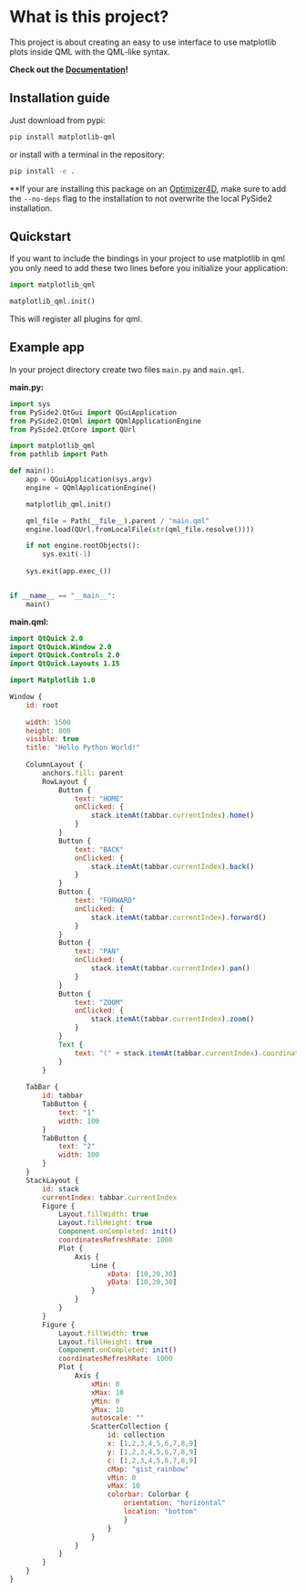 # What is this project?

This project is about creating an easy to use interface to use matplotlib plots inside QML with the QML-like syntax. 

**Check out the [Documentation](https://qass.github.io/matplotlib-qml-bindings/)!**


## Installation guide

Just download from pypi:

```sh
pip install matplotlib-qml
```

or install with a terminal in the repository:

```sh
pip install -e .
```

**If your are installing this package on an [Optimizer4D](https://qass.net/optimizer4d), make sure to add the `--no-deps` flag to the installation to not overwrite the local PySide2 installation.

## Quickstart

If you want to include the bindings in your project to use matplotlib in qml you only need to add these two lines before you initialize your application:

```py
import matplotlib_qml

matplotlib_qml.init()
```

This will register all plugins for qml.

## Example app

In your project directory create two files `main.py` and `main.qml`.

**main.py:**
```py
import sys
from PySide2.QtGui import QGuiApplication
from PySide2.QtQml import QQmlApplicationEngine
from PySide2.QtCore import QUrl

import matplotlib_qml
from pathlib import Path

def main():
    app = QGuiApplication(sys.argv)
    engine = QQmlApplicationEngine()

    matplotlib_qml.init()

    qml_file = Path(__file__).parent / "main.qml"
    engine.load(QUrl.fromLocalFile(str(qml_file.resolve())))

    if not engine.rootObjects():
        sys.exit(-1)
    
    sys.exit(app.exec_())


if __name__ == "__main__":
    main()
```

**main.qml:**
```qml
import QtQuick 2.0
import QtQuick.Window 2.0
import QtQuick.Controls 2.0
import QtQuick.Layouts 1.15

import Matplotlib 1.0

Window {
    id: root
    
    width: 1500
    height: 800
    visible: true
    title: "Hello Python World!"
	
	ColumnLayout {
		anchors.fill: parent
		RowLayout {
			Button {
				text: "HOME"
				onClicked: {
					stack.itemAt(tabbar.currentIndex).home()
				}
			}
			Button {
				text: "BACK"
				onClicked: {
					stack.itemAt(tabbar.currentIndex).back()
				}
			}
			Button {
				text: "FORWARD"
				onClicked: {
					stack.itemAt(tabbar.currentIndex).forward()
				}
			}
			Button {
				text: "PAN"
				onClicked: {
					stack.itemAt(tabbar.currentIndex).pan()
				}
			}
			Button {
				text: "ZOOM"
				onClicked: {
					stack.itemAt(tabbar.currentIndex).zoom()
				}
			}
			Text {
				text: "(" + stack.itemAt(tabbar.currentIndex).coordinates[0].toString() + ", " + stack.itemAt(tabbar.currentIndex).coordinates[1].toString() + ")"
			}			
		}
	
	TabBar {
		id: tabbar
		TabButton {
			text: "1"
			width: 100
		}
		TabButton {
			text: "2"
			width: 100
		}
	}
	StackLayout {
		id: stack
		currentIndex: tabbar.currentIndex
		Figure {
			Layout.fillWidth: true
			Layout.fillHeight: true
			Component.onCompleted: init()
			coordinatesRefreshRate: 1000
			Plot {
				Axis {
					Line {
						xData: [10,20,30]
						yData: [10,20,30]
					}
				}
			}
		}
		Figure {
			Layout.fillWidth: true
			Layout.fillHeight: true
			Component.onCompleted: init()
			coordinatesRefreshRate: 1000
			Plot {
				Axis {
					xMin: 0
					xMax: 10
					yMin: 0
					yMax: 10
					autoscale: ""
					ScatterCollection {
						id: collection
						x: [1,2,3,4,5,6,7,8,9]
						y: [1,2,3,4,5,6,7,8,9]
						c: [1,2,3,4,5,6,7,8,9]
						cMap: "gist_rainbow"
						vMin: 0
						vMax: 10
						colorbar: Colorbar {
							orientation: "horizontal"
							location: "bottom"
							}
						}
					}
				}
			}
		}	
	}
}

```

